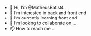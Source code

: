 - 👋 Hi, I’m @MatheusBatist4
- 👀 I’m interested in back and front end
- 🌱 I’m currently learning front end
- 💞️ I’m looking to collaborate on ...
- 📫 How to reach me ...

<!---
MatheusBatist4/MatheusBatist4 is a ✨ special ✨ repository because its `README.md` (this file) appears on your GitHub profile.
You can click the Preview link to take a look at your changes.
--->
